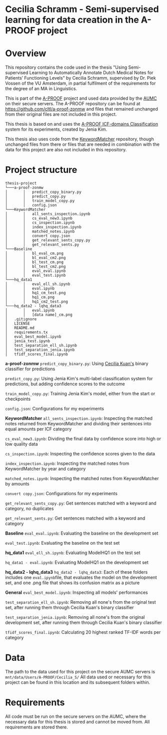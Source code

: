 # Cecilia Schramm - Semi-supervised learning for data creation in the A-PROOF project

# Overview
This repository contains the code used in the thesis "Using Semi-supervised Learning to Automatically Annotate Dutch Medical Notes for Patients’ Functioning Levels" by Cecilia Schramm, supervised by Dr. Piek Vossen of the VU Amsterdam, in partial fulfilment of the requirements for the degree of an MA in Linguistics.

This is part of the [A-PROOF](https://cltl.github.io/a-proof-project/) project and used data provided by the [AUMC](https://www.amsterdamumc.org/en/about/organization/about-amsterdam-umc.htm) on their secure servers. The A-PROOF repository can be found at <https://github.com/cltl/a-proof-zonmw> and files that remained unchanged from their original files are not included in this project.

This thesis is based on and uses the [A-PROOF ICF-domains Classification](https://huggingface.co/CLTL/icf-domains) system for its experiments, created by Jenia Kim.

This thesis also uses code from the [KeywordMatcher](https://github.com/cltl/KeywordMatcher) repository, though unchanged files from there or files that are needed in combination with the data for this project are also not included in this repository.

# Project structure

```
thesis-project
└───a-proof-zonmw
│       │   predict_copy_binary.py
│       │   predict_copy.py
│       │   train_model_copy.py
│       │   config.json
└───KeywordMatcher
│       │   all_sents_inspection.ipynb
│       │   cs_eval_new3.ipynb
│       │   cs_inspection.ipynb
│       │   index_inspection.ipynb
│       │   matched_notes.ipynb
│       │   convert copy.json
│       │   get_relevant_sents_copy.py
│       │   get_relevant_sents.py
└───Baseline
│       │   bl_eval_cm.png
│       │   bl_eval_cm2.png
│       │   bl_test_cm.png
│       │   bl_test_cm2.png
│       │   eval_eval.ipynb
│       │   eval_test.ipynb
└───hq_data1
│       │   eval_ell_sh.ipynb
│       │   eval.ipynb
│       │   hq1_cm_test.png
│       │   hq1_cm.png
│       │   hq1_cm2_test.png
└───hq_data2 - lqhq_data3
│       │   eval.ipynb
│       │   [data name]_cm.png
│   .gitignore
│   LICENSE
│   README.md
│   requirements.tx
│   eval_best_model.ipynb
│   jenia_test.ipynb
│   test_separation_ell_sh.ipynb
│   test_separation_jenia.ipynb
│   tfidf_scores_final.ipynb
```

**a-proof-zonmw**
```predict_copy_binary.py```: Using [Cecilia Kuan's](https://github.com/lececefifi/a-proof-zonmw) binary classifier for predictions

```predict_copy.py```: Using Jenia Kim's multi-label classification system for predictions, but adding confidence scores to the outcome

```train_model_copy.py```: Training Jenia Kim's model, either from the start or checkpoints

```config.json```: Configurations for my experiments

**KeywordMatcher**
```all_sents_inspection.ipynb```: Inspecting the matched notes returned from KeywordMatcher and dividing their sentences into equal amounts per ICF category

```cs_eval_new3.ipynb```: Dividing the final data by confidence score into high or low quality data

```cs_inspection.ipynb```: Inspecting the confidence scores given to the data

```index_inspection.ipynb```: Inspecting the matched notes from KeywordMatcher by year and category

```matched_notes.ipynb```: Inspecting the matched notes from KeywordMatcher by amounts

```convert copy.json```: Configurations for my experiments

```get_relevant_sents_copy.py```: Get sentences matched with a keyword and category, no duplicates

```get_relevant_sents.py```: Get sentences matched with a keyword and category

**Baseline**
```eval_eval.ipynb```: Evaluating the baseline on the development set

```eval_test.ipynb```: Evaluating the baseline on the test set

**hq_data1**
```eval_ell_sh.ipynb```: Evaluating ModelHQ1 on the test set

```hq_data1 - eval.ipynb```: Evaluating ModelHQ1 on the development set

**hq_data2 - lqhq_data3**
```hq_data2 - lqhq_data3```: Each of these folders includes one ```eval.ipynb```file, that evaluates the model on the development set, and one .png file that shows its confusion matrix as a picture

**General**
```eval_best_model.ipynb```: Inspecting all models' performances

```test_separation_ell_sh.ipynb```: Removing all none's from the original test set, after running them through Cecilia Kuan's binary classifier

```test_separation_jenia.ipynb```: Removing all none's from the original development set, after running them through Cecilia Kuan's binary classifier

```tfidf_scores_final.ipynb```: Calculating 20 highest ranked TF-IDF words per category



# Data 
The path to the data used for this project on the secure AUMC servers is
```mnt/data/Users/A-PROOF/Cecilia_S/```
All data used or necessary for this project can be found in this location and its subsequent folders within.

# Requirements
All code must be run on the secure servers on the AUMC, where the necessary data for this thesis is stored and cannot be moved from. All requirements are stored there.

